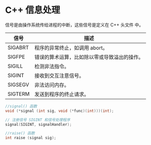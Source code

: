 # C++ 信息处理

信号是由操作系统传给进程的中断，这些信号是定义在 C++ 头文件 <csignal> 中。



信号 | 描述
----|-------------
SIGABRT |程序的异常终止，如调用 abort。
SIGFPE  |错误的算术运算，比如除以零或导致溢出的操作。
SIGILL  |检测非法指令。
SIGINT  |接收到交互注意信号。
SIGSEGV |非法访问内存。
SIGTERM |发送到程序的终止请求。

```c++
//signal() 函数
void (*signal (int sig, void (*func)(int)))(int); 

// 注册信号 SIGINT 和信号处理程序
signal(SIGINT, signalHandler);  

//raise() 函数
int raise (signal sig);
```